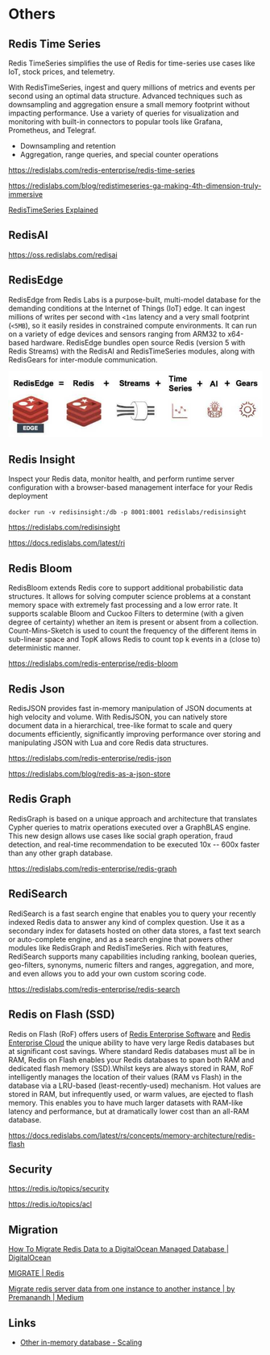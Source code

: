 # Others

## Redis Time Series

Redis TimeSeries simplifies the use of Redis for time-series use cases like IoT, stock prices, and telemetry.

With RedisTimeSeries, ingest and query millions of metrics and events per second using an optimal data structure. Advanced techniques such as downsampling and aggregation ensure a small memory footprint without impacting performance. Use a variety of queries for visualization and monitoring with built-in connectors to popular tools like Grafana, Prometheus, and Telegraf.

- Downsampling and retention
- Aggregation, range queries, and special counter operations

https://redislabs.com/redis-enterprise/redis-time-series

https://redislabs.com/blog/redistimeseries-ga-making-4th-dimension-truly-immersive

[RedisTimeSeries Explained](https://www.youtube.com/watch?v=SzcpwtLRgyk)

## RedisAI

https://oss.redislabs.com/redisai

## RedisEdge

RedisEdge from Redis Labs is a purpose-built, multi-model database for the demanding conditions at the Internet of Things (IoT) edge. It can ingest millions of writes per second with `<1ms` latency and a very small footprint (`<5MB`), so it easily resides in constrained compute environments. It can run on a variety of edge devices and sensors ranging from ARM32 to x64-based hardware. RedisEdge bundles open source Redis (version 5 with Redis Streams) with the RedisAI and RedisTimeSeries modules, along with RedisGears for inter-module communication.

![image](../../media/Redis_Others-image1.jpg)

## Redis Insight

Inspect your Redis data, monitor health, and perform runtime server configuration with a browser-based management interface for your Redis deployment

`docker run -v redisinsight:/db -p 8001:8001 redislabs/redisinsight`

https://redislabs.com/redisinsight

https://docs.redislabs.com/latest/ri

## Redis Bloom

RedisBloom extends Redis core to support additional probabilistic data structures. It allows for solving computer science problems at a constant memory space with extremely fast processing and a low error rate. It supports scalable Bloom and Cuckoo Filters to determine (with a given degree of certainty) whether an item is present or absent from a collection. Count-Mins-Sketch is used to count the frequency of the different items in sub-linear space and TopK allows Redis to count top k events in a (close to) deterministic manner.

https://redislabs.com/redis-enterprise/redis-bloom

## Redis Json

RedisJSON provides fast in-memory manipulation of JSON documents at high velocity and volume. With RedisJSON, you can natively store document data in a hierarchical, tree-like format to scale and query documents efficiently, significantly improving performance over storing and manipulating JSON with Lua and core Redis data structures.

https://redislabs.com/redis-enterprise/redis-json

https://redislabs.com/blog/redis-as-a-json-store

## Redis Graph

RedisGraph is based on a unique approach and architecture that translates Cypher queries to matrix operations executed over a GraphBLAS engine. This new design allows use cases like social graph operation, fraud detection, and real-time recommendation to be executed 10x -- 600x faster than any other graph database.

https://redislabs.com/redis-enterprise/redis-graph

## RediSearch

RediSearch is a fast search engine that enables you to query your recently indexed Redis data to answer any kind of complex question. Use it as a secondary index for datasets hosted on other data stores, a fast text search or auto-complete engine, and as a search engine that powers other modules like RedisGraph and RedisTimeSeries.
Rich with features, RediSearch supports many capabilities including ranking, boolean queries, geo-filters, synonyms, numeric filters and ranges, aggregation, and more, and even allows you to add your own custom scoring code.

https://redislabs.com/redis-enterprise/redis-search

## Redis on Flash (SSD)

Redis on Flash (RoF) offers users of [Redis Enterprise Software](https://docs.redislabs.com/latest/rs/) and [Redis Enterprise Cloud](https://redislabs.com/redis-enterprise-cloud/) the unique ability to have very large Redis databases but at significant cost savings. Where standard Redis databases must all be in RAM, Redis on Flash enables your Redis databases to span both RAM and dedicated flash memory (SSD).Whilst keys are always stored in RAM, RoF intelligently manages the location of their values (RAM vs Flash) in the database via a LRU-based (least-recently-used) mechanism. Hot values are stored in RAM, but infrequently used, or warm values, are ejected to flash memory. This enables you to have much larger datasets with RAM-like latency and performance, but at dramatically lower cost than an all-RAM database.

https://docs.redislabs.com/latest/rs/concepts/memory-architecture/redis-flash

## Security

https://redis.io/topics/security

https://redis.io/topics/acl

## Migration

[How To Migrate Redis Data to a DigitalOcean Managed Database | DigitalOcean](https://www.digitalocean.com/community/tutorials/how-to-migrate-redis-data-to-a-digitalocean-managed-database)

[MIGRATE | Redis](https://redis.io/commands/migrate/)

[Migrate redis server data from one instance to another instance | by Premanandh | Medium](https://premanandh-s.medium.com/migrate-standalone-redis-server-data-from-one-instance-to-another-instance-c60d79eeca0f)

## Links

- [Other in-memory database - Scaling](databases-nosql/redis/scaling.md)
